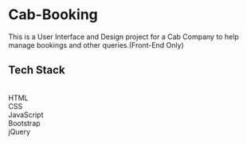 # Cab-Booking
This is a User Interface and Design project for a Cab Company to help manage bookings and other queries.(Front-End Only)<br>
<h2>Tech Stack</h2><br>
HTML<br>
CSS<br>
JavaScript <br>
Bootstrap<br>
jQuery<br>
